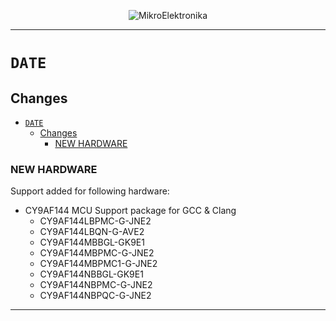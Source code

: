 <p align="center">
  <img src="http://www.mikroe.com/img/designs/beta/logo_small.png?raw=true" alt="MikroElektronika"/>
</p>

---

# `DATE`

## Changes

- [`DATE`](#date)
  - [Changes](#changes)
    - [NEW HARDWARE](#new-hardware)

### NEW HARDWARE

Support added for following hardware:

+ CY9AF144 MCU Support package for GCC & Clang
  + CY9AF144LBPMC-G-JNE2
  + CY9AF144LBQN-G-AVE2
  + CY9AF144MBBGL-GK9E1
  + CY9AF144MBPMC-G-JNE2
  + CY9AF144MBPMC1-G-JNE2
  + CY9AF144NBBGL-GK9E1
  + CY9AF144NBPMC-G-JNE2
  + CY9AF144NBPQC-G-JNE2

---
